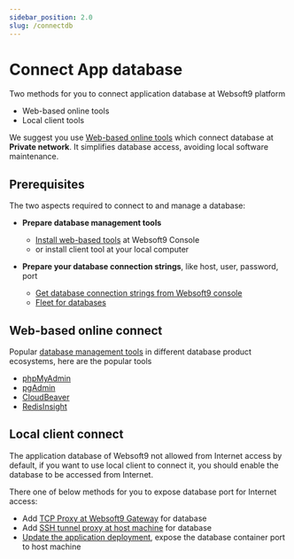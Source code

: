```yaml
---
sidebar_position: 2.0
slug: /connectdb
---
```


# Connect App database

Two methods for you to connect application database at Websoft9 platform

- Web-based online tools
- Local client tools

We suggest you use [Web-based online tools](./dbtools) which connect database at **Private network**. It simplifies database access, avoiding local software maintenance. 

## Prerequisites

The two aspects required to connect to and manage a database:

- **Prepare database management tools**

  - [Install web-based tools](./dbtools) at Websoft9 Console
  - or install client tool at your local computer

- **Prepare your database connection strings**, like host, user, password, port

  - [Get database connection strings from Websoft9 console](./app-getdetail#db)
  - [Fleet for databases](./createdb#table)


## Web-based online connect

Popular [database management tools](./apps/#databases) in different database product ecosystems, here are the popular tools

- [phpMyAdmin](./phpmyadmin)
- [pgAdmin](./pgadmin)
- [CloudBeaver](./cloudbeaver)
- [RedisInsight](./redisinsight)

## Local client connect

The application database of Websoft9 not allowed from Internet access by default, if you want to use local client to connect it, you should enable the database to be accessed from Internet.  

There one of below methods for you to expose database port for Internet access:

- Add [TCP Proxy at Websoft9 Gateway](./gateway-proxy#stream) for database
- Add [SSH tunnel proxy at host machine](./gateway-proxy#stream) for database
- [Update the application deployment](./app-compose), expose the database container port to host machine
